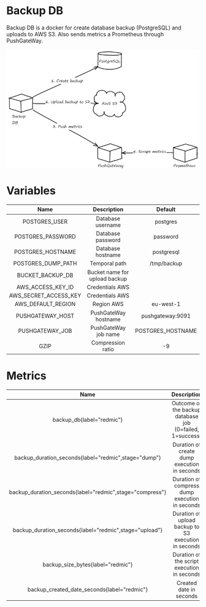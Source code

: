 # Backup DB
Backup DB is a docker for create database backup (PostgreSQL)
and uploads to AWS S3. Also sends metrics a Prometheus through
PushGateWay.

![alt schema-db](images/schema-backup-db.png)

# Variables
|          Name         	|          Description          	|      Default      	|
|:---------------------:	|:-----------------------------:	|:-----------------:	|
| POSTGRES_USER         	| Database username             	| postgres          	|
| POSTGRES_PASSWORD     	| Database password             	| password          	|
| POSTGRES_HOSTNAME     	| Database hostname             	| postgresql        	|
| POSTGRES_DUMP_PATH    	| Temporal path                 	| /tmp/backup       	|
| BUCKET_BACKUP_DB      	| Bucket name for upload backup 	|                   	|
| AWS_ACCESS_KEY_ID     	| Credentials AWS               	|                   	|
| AWS_SECRET_ACCESS_KEY 	| Credentials AWS               	|                   	|
| AWS_DEFAULT_REGION    	| Region AWS                    	| eu-west-1         	|
| PUSHGATEWAY_HOST      	| PushGateWay hostname          	| pushgateway:9091  	|
| PUSHGATEWAY_JOB       	| PushGateWay job name          	| POSTGRES_HOSTNAME 	|
| GZIP                      | Compression ratio                 | -9                    |

# Metrics
|                           Name                           	|                        Description                       	|
|:--------------------------------------------------------:	|:--------------------------------------------------------:	|
| backup_db{label="redmic"}                                	| Outcome of the backup database job (0=failed, 1=success) 	|
| backup_duration_seconds{label="redmic",stage="dump"}     	| Duration of create dump execution in seconds             	|
| backup_duration_seconds{label="redmic",stage="compress"} 	| Duration of compress dump execution in seconds           	|
| backup_duration_seconds{label="redmic",stage="upload"}   	| Duration of upload backup to S3 execution in seconds     	|
| backup_size_bytes{label="redmic"}                        	| Duration of the script execution in seconds              	|
| backup_created_date_seconds{label="redmic"}              	| Created date in seconds                                  	|